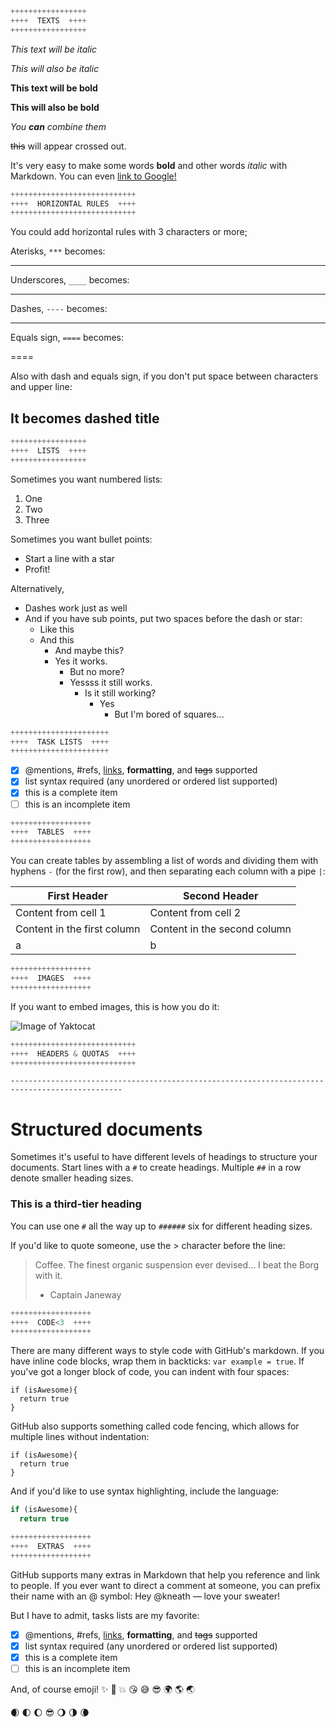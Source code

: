 ```javascript
+++++++++++++++++
++++  TEXTS  ++++
+++++++++++++++++
```

*This text will be italic*

_This will also be italic_

**This text will be bold**

__This will also be bold__

_You **can** combine them_

~~this~~ will appear crossed out.

It's very easy to make some words **bold** and other words *italic* with Markdown. You can even [link to Google!](http://google.com)
```javascript
++++++++++++++++++++++++++++
++++  HORIZONTAL RULES  ++++
++++++++++++++++++++++++++++
```
You could add horizontal rules with 3 characters or more;

Aterisks, `***` becomes:

***

Underscores, `____` becomes:

____

Dashes, `----` becomes:

----
Equals sign, `====` becomes:

====

Also with dash and equals sign, if you don't put space between characters and upper line:

It becomes dashed title
---

```javascript
+++++++++++++++++
++++  LISTS  ++++
+++++++++++++++++
```
Sometimes you want numbered lists:

1. One
2. Two
3. Three

Sometimes you want bullet points:

* Start a line with a star
* Profit!

Alternatively,

- Dashes work just as well
- And if you have sub points, put two spaces before the dash or star:
  - Like this
  - And this
    - And maybe this?
    - Yes it works.
      - But no more?
      - Yessss it still works.
        - Is it still working?
          - Yes
            - But I'm bored of squares...
  
```javascript
++++++++++++++++++++++
++++  TASK LISTS  ++++
++++++++++++++++++++++
```
- [x] @mentions, #refs, [links](), **formatting**, and <del>tags</del> supported
- [x] list syntax required (any unordered or ordered list supported)
- [x] this is a complete item
- [ ] this is an incomplete item

```javascript
++++++++++++++++++
++++  TABLES  ++++
++++++++++++++++++
```
You can create tables by assembling a list of words and dividing them with hyphens `-` (for the first row), and then separating each column with a pipe `|`:

First Header | Second Header
------------ | -------------
Content from cell 1 | Content from cell 2
Content in the first column | Content in the second column
a | b

```javascript
++++++++++++++++++
++++  IMAGES  ++++
++++++++++++++++++
```
If you want to embed images, this is how you do it:

![Image of Yaktocat](https://octodex.github.com/images/yaktocat.png)

```javascript
++++++++++++++++++++++++++++
++++  HEADERS & QUOTAS  ++++
++++++++++++++++++++++++++++
```
```-----------------------------------------------------------------------------------------------```

# Structured documents

Sometimes it's useful to have different levels of headings to structure your documents. Start lines with a `#` to create headings. Multiple `##` in a row denote smaller heading sizes.

### This is a third-tier heading

You can use one `#` all the way up to `######` six for different heading sizes.

If you'd like to quote someone, use the > character before the line:

> Coffee. The finest organic suspension ever devised... I beat the Borg with it.
> - Captain Janeway

```javascript
++++++++++++++++++
++++  CODE<3  ++++
++++++++++++++++++
```

There are many different ways to style code with GitHub's markdown. If you have inline code blocks, wrap them in backticks: `var example = true`.  If you've got a longer block of code, you can indent with four spaces:

    if (isAwesome){
      return true
    }

GitHub also supports something called code fencing, which allows for multiple lines without indentation:

```
if (isAwesome){
  return true
}
```

And if you'd like to use syntax highlighting, include the language:

```javascript
if (isAwesome){
  return true
```

```javascript
++++++++++++++++++
++++  EXTRAS  ++++
++++++++++++++++++
```
 
GitHub supports many extras in Markdown that help you reference and link to people. If you ever want to direct a comment at someone, you can prefix their name with an @ symbol: Hey @kneath — love your sweater!

But I have to admit, tasks lists are my favorite:

- [x] @mentions, #refs, [links](), **formatting**, and <del>tags</del> supported
- [x] list syntax required (any unordered or ordered list supported)
- [x] this is a complete item
- [ ] this is an incomplete item

And, of course emoji! :sparkles: :camel: :boom: :kissing_heart: :sweat_smile: :sunglasses: :earth_africa: :earth_americas: :earth_asia:

:waxing_crescent_moon:  :first_quarter_moon:  :waxing_gibbous_moon:  :sunglasses:  :waning_gibbous_moon:  :last_quarter_moon:  :waning_crescent_moon:
